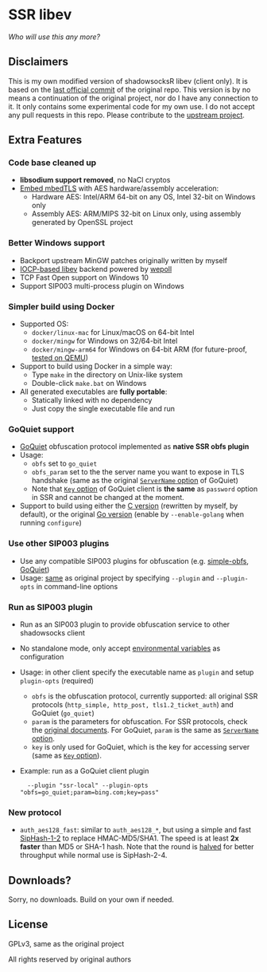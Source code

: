 # SSR libev

_Who will use this any more?_

## Disclaimers

This is my own modified version of shadowsocksR libev (client only). It is based on the [last official commit][last commit] of the original repo. This version is by no means a continuation of the original project, nor do I have any connection to it. It only contains some experimental code for my own use. I do not accept any pull requests in this repo. Please contribute to the [upstream project][upstream].

## Extra Features

### Code base cleaned up

* __libsodium support removed__, no NaCl cryptos
* [Embed mbedTLS][mbedtls] with AES hardware/assembly acceleration:
  * Hardware AES: Intel/ARM 64-bit on any OS, Intel 32-bit on Windows only
  * Assembly AES: ARM/MIPS 32-bit on Linux only, using assembly generated by OpenSSL project

### Better Windows support

* Backport upstream MinGW patches originally written by myself
* [IOCP-based libev][libev] backend powered by [wepoll][wepoll]
* TCP Fast Open support on Windows 10
* Support SIP003 multi-process plugin on Windows

### Simpler build using Docker

* Supported OS:
  * `docker/linux-mac` for Linux/macOS on 64-bit Intel
  * `docker/mingw` for Windows on 32/64-bit Intel
  * `docker/mingw-arm64` for Windows on 64-bit ARM (for future-proof, [tested on QEMU](arm.png))
* Support to build using Docker in a simple way:
  * Type `make` in the directory on Unix-like system
  * Double-click `make.bat` on Windows
* All generated executables are __fully portable__:
  * Statically linked with no dependency
  * Just copy the single executable file and run

### GoQuiet support

* [GoQuiet][goquiet] obfuscation protocol implemented as __native SSR obfs plugin__
* Usage:
    * `obfs` set to `go_quiet`
    * `obfs_param` set to the the server name you want to expose in TLS handshake (same as the original [`ServerName` option][gq-config] of GoQuiet)
    * Note that [`Key` option][gq-config] of GoQuiet client is __the same__ as `password` option in SSR and cannot be changed at the moment.
* Support to build using either the [C version][gq-c] (rewritten by myself, by default), or the original [Go version][gq-go] (enable by `--enable-golang` when running `configure`)

### Use other SIP003 plugins

* Use any compatible SIP003 plugins for obfuscation (e.g. [simple-obfs][simple-obfs], [GoQuiet][goquiet])
* Usage: [same][plugin usage] as original project by specifying `--plugin` and `--plugin-opts` in command-line options

### Run as SIP003 plugin

* Run as an SIP003 plugin to provide obfuscation service to other shadowsocks client
* No standalone mode, only accept [environmental variables][sip003] as configuration
* Usage: in other client specify the executable name as `plugin` and setup `plugin-opts` (required)
    * `obfs` is the obfuscation protocol, currently supported: all original SSR protocols (`http_simple, http_post, tls1.2_ticket_auth`) and GoQuiet (`go_quiet`)
    * `param` is the parameters for obfuscation. For SSR protocols, check the [original documents][ssrdoc]. For GoQuiet, `param` is the same as [`ServerName` option][gq-config].
    * `key` is only used for GoQuiet, which is the key for accessing server (same as [`Key` option][gq-config]).
* Example: run as a GoQuiet client plugin

        --plugin "ssr-local" --plugin-opts "obfs=go_quiet;param=bing.com;key=pass"

### New protocol

* `auth_aes128_fast`: similar to `auth_aes128_*`, but using a simple and fast [SipHash-1-2][siphash] to replace HMAC-MD5/SHA1. The speed is at least __2x faster__ than MD5 or SHA-1 hash. Note that the round is [halved][redis-siphash] for better throughput while normal use is SipHash-2-4.

## Downloads?

Sorry, no downloads. Build on your own if needed.

## License

GPLv3, same as the original project

All rights reserved by original authors


[upstream]: https://github.com/shadowsocks/shadowsocks-libev
[last commit]: https://github.com/linusyang92/shadowsocks-libev/commit/f713aa981169d35ff9483b295d1209c35117d70c
[mbedtls]: https://github.com/linusyang92/shadowsocks-libev/tree/ssr/mbedtls
[wepoll]: https://github.com/piscisaureus/wepoll
[libev]: https://github.com/shadowsocks/libev/tree/mingw
[plugin usage]: https://github.com/shadowsocks/simple-obfs/blob/master/README.md#usage
[sip003]: https://github.com/shadowsocks/shadowsocks-org/issues/28
[ssrdoc]: https://github.com/shadowsocksr-backup/shadowsocks-rss/blob/master/ssr.md
[goquiet]: https://github.com/cbeuw/GoQuiet
[simple-obfs]: https://github.com/shadowsocks/simple-obfs
[gq-config]: https://github.com/cbeuw/GoQuiet/blob/master/README.md#configuration
[gq-c]: https://github.com/linusyang92/shadowsocks-libev/blob/ssr/src/libgoquiet.c
[gq-go]: https://github.com/linusyang92/shadowsocks-libev/tree/ssr/goquiet
[siphash]: https://en.wikipedia.org/wiki/SipHash
[redis-siphash]: https://github.com/antirez/redis/blob/0285c2714b6f1f4517d2ac3bc34177f874205a8b/src/siphash.c#L22

